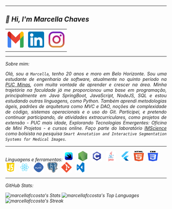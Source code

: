 -----

## <i> :wave: <b>Hi</b>, I'm Marcella Chaves


<div align="center">
<table>
<tr>
 <td align="center" colspan="11"></td>
</tr> 
<tr>

<td><a href="mailto:marcellafccosta@gmail.com" target="_blank"><img src="imgs/gmail.png" width="50px" height="50px"/></a>
</td>
<td><a href="https://www.linkedin.com/in/marcellafccosta/" target="_blank"><img src="imgs/linkedin.png" width="50px" height="50px"/></a>
</td>
<td><a href="https://instagram.com/marcellafccosta" target="_blank"><img src="imgs/insta.png" width="50px" height="50px"/></a>
</td>


</tr>
<tr>
 <td align="center" colspan="11"></td>
</tr> 
</table>

</div>

-----

Sobre mim:
<div align="justify">
Olá, sou a <code>Marcella</code>, tenho 20 anos e moro em Belo Horizonte. Sou uma estudante de engenharia de software, atualmente no quinto período na <a href="https://www.pucminas.br/destaques/Paginas/default.aspx?utm_source=google&utm_medium=cpa&utm_campaign=aon-institucional&utm_content=PC00002&gad_source=1&gclid=CjwKCAjwk8e1BhALEiwAc8MHiJ66s56joN9L6Kuvbl90gkXUs0P3SBC0DVm4dBxJ1eJjZ6Ne838X5BoClk4QAvD_BwE" target="_blank">PUC Minas</a>, com muita vontade de aprender e crescer na área. Minha trajetória na faculdade já me proporcionou uma base em programação, principalmente em Java SpringBoot, JavaScript, NodeJS, SQL e estou estudando outras linguagens, como Python. Também aprendi metodologias ágeis, padrões de arquitetura como MVC e DAO, noções de complexidade de código, sistemas operacionais e o uso do Git. Participei, e pretendo continuar participando, de atividades extracurriculares, como projetos de extensão - PUC mais idade, Explorando Tecnologias Emergentes: Oficina de Mini Projetos - e cursos online. Faço parte do laboratório <a href="http://imscience.icei.pucminas.br/" target="_blank">IMScience</a> como bolsista na pesquisa <code>Smart Annotation and Interactive Segmentation Systems for Medical Images</code>.
  
  

</div>


-----

<div>

Linguagens e ferramentas:
<code><a href="https://developer.apple.com/xcode/swiftui/" target="_blank"><img width="32" height="32" src="imgs/swiftui.png"/></a></code>
&nbsp; 
<code><a href="https://nodejs.org/en/" target="_blank"><img width="32" height="32" src="imgs/nodejs.png"/></a></code>
&nbsp; 
<code><a href="https://www.open-std.org/jtc1/sc22/wg14/" target="_blank"><img width="32" height="32" src="imgs/c.png"/></a></code>
&nbsp; 
<code><a href="https://www.java.com/pt-BR/" target="_blank"><img width="32" height="32" src="imgs/java.png"/></a></code>
&nbsp; 
<code><a href="https://flutter.dev" target="_blank"><img width="32" height="32" src="imgs/flutter.png"/></a></code>
&nbsp; 
<code><a href="https://www.w3schools.com/html/" target="_blank"><img width="32" height="32" src="imgs/html.svg"/></a></code>
&nbsp; 
<code><a href="https://www.w3schools.com/css/" target="_blank"><img width="32" height="32" src="imgs/css.svg"/></a></code>
&nbsp; 
<code><a href="https://www.w3schools.com/js/" target="_blank"><img width="32" height="32" src="imgs/js.png"/></a></code>
&nbsp; 
<code><a href="https://pt-br.reactjs.org/" target="_blank"><img width="32" height="32" src="imgs/react.png"/></a></code>
&nbsp; 
<code><a href="https://www.mysql.com/" target="_blank"><img width="32" height="32" src="imgs/mysql.png"/></a></code>
&nbsp; 
<code><a href="https://www.postgresql.org/" target="_blank"><img width="32" height="32" src="imgs/postgresql.png"/></a></code>
&nbsp;
<code><a href="https://git-scm.com/" target="_blank"><img width="32" height="32" src="imgs/git.png"/></a></code>
&nbsp; 
<code><a href="https://code.visualstudio.com" target="_blank"><img width="32" height="32" src="imgs/vs.png"/></a></code>
&nbsp;
</div>

-----
GitHub Stats:


![marcellafccosta's Stats](https://github-readme-stats.vercel.app/api?username=marcellafccosta&theme=react&show_icons=true&hide_border=true&count_private=true)
![marcellafccosta's Top Languages](https://github-readme-stats.vercel.app/api/top-langs/?username=marcellafccosta&theme=react&show_icons=true&hide_border=true&layout=compact)
![marcellafccosta's Streak](https://github-readme-streak-stats.herokuapp.com/?user=marcellafccosta&theme=react&hide_border=true)


